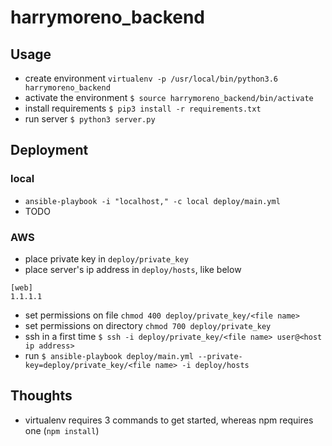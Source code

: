 # harrymoreno_backend

## Usage
- create environment `virtualenv -p /usr/local/bin/python3.6 harrymoreno_backend`
- activate the environment `$ source harrymoreno_backend/bin/activate `
- install requirements `$ pip3 install -r requirements.txt`
- run server `$ python3 server.py`

## Deployment

### local
- `ansible-playbook -i "localhost," -c local deploy/main.yml`
- TODO

### AWS
- place private key in `deploy/private_key`
- place server's ip address in `deploy/hosts`, like below
```
[web]
1.1.1.1
```
- set permissions on file `chmod 400 deploy/private_key/<file name>`
- set permissions on directory `chmod 700 deploy/private_key`
- ssh in a first time `$ ssh -i deploy/private_key/<file name> user@<host ip address>`
- run `$ ansible-playbook deploy/main.yml --private-key=deploy/private_key/<file name> -i deploy/hosts`

## Thoughts
- virtualenv requires 3 commands to get started, whereas npm requires one (`npm install`)
